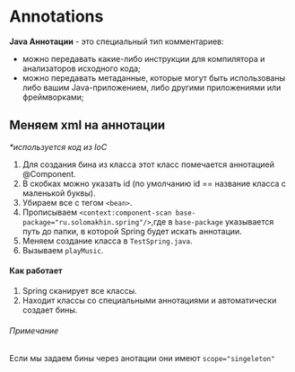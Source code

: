 # Annotations

**Java Аннотации** - это специальный тип комментариев:
- можно передавать какие-либо инструкции для компилятора и анализаторов исходного кода;
- можно передавать метаданные, которые могут быть использованы либо вашим Java-приложением, либо другими приложениями или фреймворками;

## Меняем xml на аннотации

_*используется код из IoC_

1. Для создания бина из класса этот класс помечается аннотацией @Component.
2. В скобках можно указать id (по умолчанию id == название класса с маленькой буквы).
3. Убираем все с тегом `<bean>`.
4. Прописываем `<context:component-scan base-package="ru.solomakhin.spring"/>`,где в `base-package` указывается путь до папки, в которой Spring будет искать аннотации.
5. Меняем создание класса в `TestSpring.java`.
6. Вызываем `playMusic`.

#### Как работает

1. Spring сканирует все классы.
2. Находит классы со специальными аннотациями и автоматически создает бины.

###### Примечание

Если мы задаем бины через анотации они имеют `scope="singeleton"`
